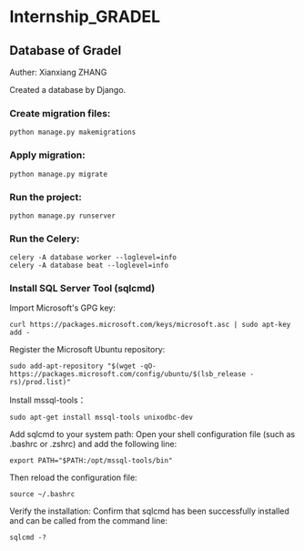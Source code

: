 # Internship_GRADEL
## Database of Gradel
 Auther: Xianxiang ZHANG

Created a database by Django.


### Create migration files:
```
python manage.py makemigrations
```
### Apply migration:
```
python manage.py migrate
```

### Run the project:
```
python manage.py runserver
```

### Run the Celery:
```
celery -A database worker --loglevel=info
celery -A database beat --loglevel=info
```

### Install SQL Server Tool (sqlcmd)

Import Microsoft's GPG key:
```
curl https://packages.microsoft.com/keys/microsoft.asc | sudo apt-key add -
```

Register the Microsoft Ubuntu repository:
```
sudo add-apt-repository "$(wget -qO- https://packages.microsoft.com/config/ubuntu/$(lsb_release -rs)/prod.list)"
```

Install mssql-tools：
```
sudo apt-get install mssql-tools unixodbc-dev
```

Add sqlcmd to your system path:
Open your shell configuration file (such as .bashrc or .zshrc) and add the following line:
```
export PATH="$PATH:/opt/mssql-tools/bin"
```

Then reload the configuration file:
```
source ~/.bashrc
```

Verify the installation:
Confirm that sqlcmd has been successfully installed and can be called from the command line:
```
sqlcmd -?
```